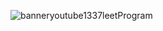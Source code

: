 
<!---
extendAnas/extendAnas is a ✨ special ✨ repository because its `README.md` (this file) appears on your GitHub profile.
You can click the Preview link to take a look at your changes.
--->

![banneryoutube1337leetProgram](https://github.com/user-attachments/assets/9c7b339e-c945-47fd-982a-9fa1cc21fe37)
